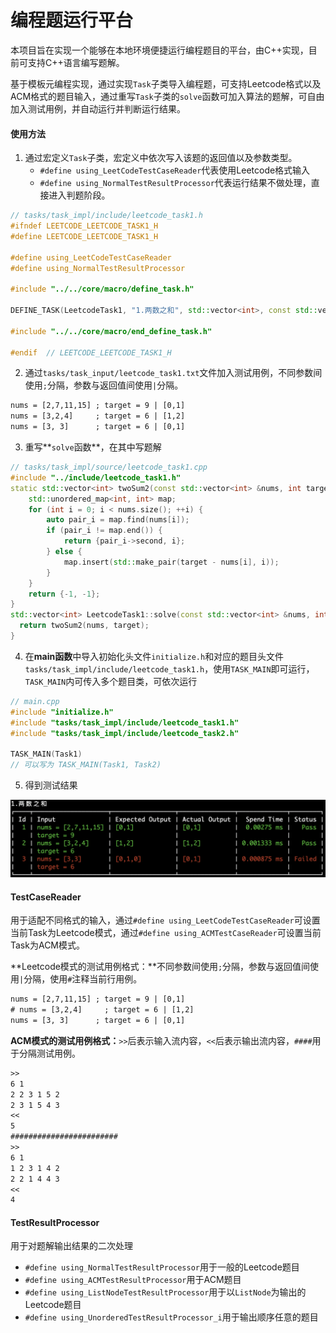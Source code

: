 # 编程题运行平台

本项目旨在实现一个能够在本地环境便捷运行编程题目的平台，由C++实现，目前可支持C++语言编写题解。

基于模板元编程实现，通过实现`Task`子类导入编程题，可支持Leetcode格式以及ACM格式的题目输入，通过重写`Task`子类的`solve`函数可加入算法的题解，可自由加入测试用例，并自动运行并判断运行结果。

#### 使用方法

1. 通过宏定义`Task`子类，宏定义中依次写入该题的返回值以及参数类型。
   - `#define using_LeetCodeTestCaseReader`代表使用Leetcode格式输入
   - `#define using_NormalTestResultProcessor`代表运行结果不做处理，直接进入判题阶段。

```c++
// tasks/task_impl/include/leetcode_task1.h
#ifndef LEETCODE_LEETCODE_TASK1_H
#define LEETCODE_LEETCODE_TASK1_H

#define using_LeetCodeTestCaseReader
#define using_NormalTestResultProcessor

#include "../../core/macro/define_task.h"

DEFINE_TASK(LeetcodeTask1, "1.两数之和", std::vector<int>, const std::vector<int> &, int);

#include "../../core/macro/end_define_task.h"

#endif  // LEETCODE_LEETCODE_TASK1_H
```

2. 通过`tasks/task_input/leetcode_task1.txt`文件加入测试用例，不同参数间使用`;`分隔，参数与返回值间使用`|`分隔。

```txt
nums = [2,7,11,15] ; target = 9 | [0,1]
nums = [3,2,4]     ; target = 6 | [1,2]
nums = [3, 3]      ; target = 6 | [0,1]
```

3. 重写**`solve`函数**，在其中写题解

```c++
// tasks/task_impl/source/leetcode_task1.cpp
#include "../include/leetcode_task1.h"
static std::vector<int> twoSum2(const std::vector<int> &nums, int target) {
    std::unordered_map<int, int> map;
    for (int i = 0; i < nums.size(); ++i) {
        auto pair_i = map.find(nums[i]);
        if (pair_i != map.end()) {
            return {pair_i->second, i};
        } else {
            map.insert(std::make_pair(target - nums[i], i));
        }
    }
    return {-1, -1};
}
std::vector<int> LeetcodeTask1::solve(const std::vector<int> &nums, int target) const {
  return twoSum2(nums, target);
}
```

4. 在**main函数**中导入初始化头文件`initialize.h`和对应的题目头文件`tasks/task_impl/include/leetcode_task1.h`，使用`TASK_MAIN`即可运行，`TASK_MAIN`内可传入多个题目类，可依次运行

```c++
// main.cpp
#include "initialize.h"
#include "tasks/task_impl/include/leetcode_task1.h"
#include "tasks/task_impl/include/leetcode_task2.h"

TASK_MAIN(Task1)
// 可以写为 TASK_MAIN(Task1, Task2)
```

5. 得到测试结果

![result](https://github.com/Ankaichen/leetcode/blob/master/assets/result.png)

#### TestCaseReader

用于适配不同格式的输入，通过`#define using_LeetCodeTestCaseReader`可设置当前Task为Leetcode模式，通过`#define using_ACMTestCaseReader`可设置当前Task为ACM模式。

**Leetcode模式的测试用例格式：**不同参数间使用`;`分隔，参数与返回值间使用`|`分隔，使用`#`注释当前行用例。

```txt
nums = [2,7,11,15] ; target = 9 | [0,1]
# nums = [3,2,4]     ; target = 6 | [1,2]
nums = [3, 3]      ; target = 6 | [0,1]
```

**ACM模式的测试用例格式：**`>>`后表示输入流内容，`<<`后表示输出流内容，`####`用于分隔测试用例。

```txt
>>
6 1
2 2 3 1 5 2
2 3 1 5 4 3
<<
5
########################
>>
6 1
1 2 3 1 4 2
2 2 1 4 4 3
<<
4
```

#### TestResultProcessor

用于对题解输出结果的二次处理

- `#define using_NormalTestResultProcessor`用于一般的Leetcode题目
- `#define using_ACMTestResultProcessor`用于ACM题目
- `#define using_ListNodeTestResultProcessor`用于以`ListNode`为输出的Leetcode题目
- `#define using_UnorderedTestResultProcessor_i`用于输出顺序任意的题目